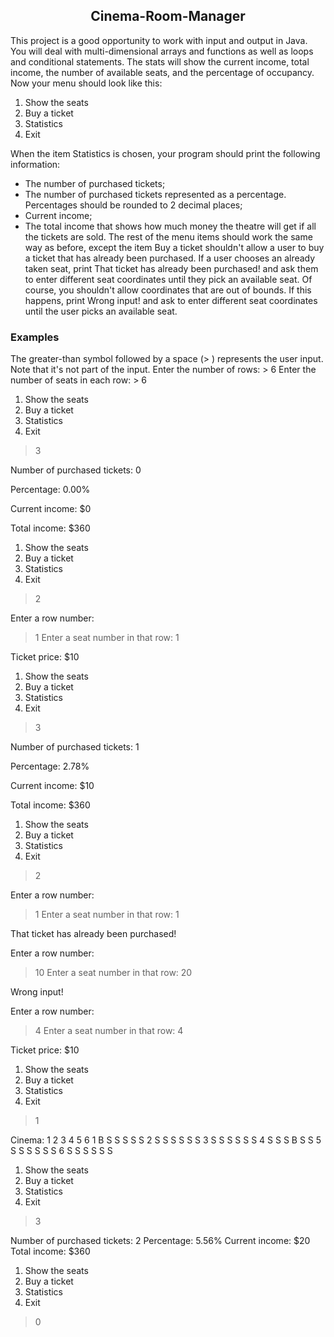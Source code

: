 <h2 align="center">
  Cinema-Room-Manager
</h2>

This project is a good opportunity to work with input and output in Java. You will deal with multi-dimensional arrays and functions as well as loops and conditional statements.
The stats will show the current income, total income, the number of available seats, and the percentage of occupancy.
Now your menu should look like this:
1. Show the seats
2. Buy a ticket
3. Statistics
0. Exit

When the item Statistics is chosen, your program should print the following information:
- The number of purchased tickets;
- The number of purchased tickets represented as a percentage. Percentages should be rounded to 2 decimal places;
- Current income;
- The total income that shows how much money the theatre will get if all the tickets are sold.
The rest of the menu items should work the same way as before, except the item Buy a ticket shouldn't allow a user to buy a ticket that has already been purchased.
If a user chooses an already taken seat, print That ticket has already been purchased! and ask them to enter different seat coordinates until they pick an available seat. Of course, you shouldn't allow coordinates that are out of bounds. If this happens, print Wrong input! and ask to enter different seat coordinates until the user picks an available seat.
<h3 align="left">
  Examples
</h3>
The greater-than symbol followed by a space (> ) represents the user input. Note that it's not part of the input.
Enter the number of rows:
> 6
Enter the number of seats in each row:
> 6

1. Show the seats
2. Buy a ticket
3. Statistics
0. Exit
> 3

Number of purchased tickets: 0

Percentage: 0.00%

Current income: $0

Total income: $360


1. Show the seats
2. Buy a ticket
3. Statistics
0. Exit
> 2

Enter a row number:
> 1
Enter a seat number in that row:
> 1

Ticket price: $10

1. Show the seats
2. Buy a ticket
3. Statistics
0. Exit
> 3

Number of purchased tickets: 1

Percentage: 2.78%

Current income: $10

Total income: $360


1. Show the seats
2. Buy a ticket
3. Statistics
0. Exit
> 2

Enter a row number:
> 1
Enter a seat number in that row:
> 1

That ticket has already been purchased!

Enter a row number:
> 10
Enter a seat number in that row:
> 20

Wrong input!

Enter a row number:
> 4
Enter a seat number in that row:
> 4

Ticket price: $10

1. Show the seats
2. Buy a ticket
3. Statistics
0. Exit
> 1

Cinema:
  1 2 3 4 5 6
1 B S S S S S
2 S S S S S S
3 S S S S S S
4 S S S B S S
5 S S S S S S
6 S S S S S S

1. Show the seats
2. Buy a ticket
3. Statistics
0. Exit
> 3

Number of purchased tickets: 2
Percentage: 5.56%
Current income: $20
Total income: $360

1. Show the seats
2. Buy a ticket
3. Statistics
0. Exit
> 0

